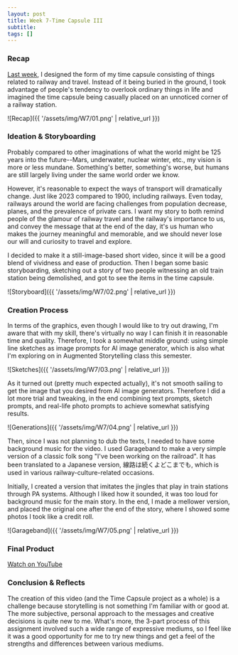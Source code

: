 ```yaml
---
layout: post
title: Week 7-Time Capsule III
subtitle: 
tags: []
---
```


### Recap

[Last week](https://nlin12.github.io/InPFall23/2023-10-15-Week6-Time-Capsule-II/), I designed the form of my time capsule consisting of things related to railway and travel. Instead of it being buried in the ground, I took advantage of people's tendency to overlook ordinary things in life and imagined the time capsule being casually placed on an unnoticed corner of a railway station.

![Recap]({{ '/assets/img/W7/01.png' | relative_url }})

### Ideation & Storyboarding

Probably compared to other imaginations of what the world might be 125 years into the future--Mars, underwater, nuclear winter, etc., my vision is more or less mundane. Something's better, something's worse, but humans are still largely living under the same world order we know.

However, it's reasonable to expect the ways of transport will dramatically change. Just like 2023 compared to 1900, including railways. Even today, railways around the world are facing challenges from population decrease, planes, and the prevalence of private cars. I want my story to both remind people of the glamour of railway travel and the railway's importance to us, and convey the message that at the end of the day, it's us human who makes the journey meaningful and memorable, and we should never lose our will and curiosity to travel and explore.

I decided to make it a still-image-based short video, since it will be a good blend of vividness and ease of production. Then I began some basic storyboarding, sketching out a story of two people witnessing an old train station being demolished, and got to see the items in the time capsule.

![Storyboard]({{ '/assets/img/W7/02.png' | relative_url }})

### Creation Process

In terms of the graphics, even though I would like to try out drawing, I'm aware that with my skill, there's virtually no way I can finish it in reasonable time and quality. Therefore, I took a somewhat middle ground: using simple line sketches as image prompts for AI image generator, which is also what I'm exploring on in Augmented Storytelling class this semester.

![Sketches]({{ '/assets/img/W7/03.png' | relative_url }})

As it turned out (pretty much expected actually), it's not smooth sailing to get the image that you desired from AI image generators. Therefore I did a lot more trial and tweaking, in the end combining text prompts, sketch prompts, and real-life photo prompts to achieve somewhat satisfying results.

![Generations]({{ '/assets/img/W7/04.png' | relative_url }})

Then, since I was not planning to dub the texts, I needed to have some background music for the video. I used Garageband to make a very simple version of a classic folk song "I've been working on the railroad". It has been translated to a Japanese version, 線路は続くよどこまでも, which is used in various railway-culture-related occasions.

Initially, I created a version that imitates the jingles that play in train stations through PA systems. Although I liked how it sounded, it was too loud for background music for the main story. In the end, I made a mellower version, and placed the original one after the end of the story, where I showed some photos I took like a credit roll.

![Garageband]({{ '/assets/img/W7/05.png' | relative_url }})

### Final Product

[Watch on YouTube](https://youtu.be/YImZ70yxsCQ)

### Conclusion & Reflects

The creation of this video (and the Time Capsule project as a whole) is a challenge because storytelling is not something I'm familiar with or good at. The more subjective, personal approach to the messages and creative decisions is quite new to me. What's more, the 3-part process of this assignment involved such a wide range of expressive mediums, so I feel like it was a good opportunity for me to try new things and get a feel of the strengths and differences between various mediums.
